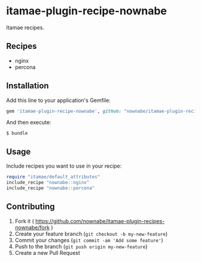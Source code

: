 # itamae-plugin-recipe-nownabe

Itamae recipes.

## Recipes
* nginx
* percona

## Installation

Add this line to your application's Gemfile:

```ruby
gem 'itamae-plugin-recipe-nownabe', github: "nownabe/itamae-plugin-recipe-nownabe"
```

And then execute:

    $ bundle

## Usage
Include recipes you want to use in your recipe:

```ruby
require "itamae/default_attributes"
include_recipe "nownabe::nginx"
include_recipe "nownabe::percona"
```

## Contributing

1. Fork it ( https://github.com/nownabe/itamae-plugin-recipes-nownabe/fork )
2. Create your feature branch (`git checkout -b my-new-feature`)
3. Commit your changes (`git commit -am 'Add some feature'`)
4. Push to the branch (`git push origin my-new-feature`)
5. Create a new Pull Request
